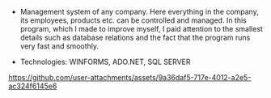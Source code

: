 - Management system of any company. Here everything in the company, its employees, products etc. can be controlled and managed. In this program, which I made to improve myself, I paid attention to the smallest details such as database relations and the fact that the program runs very fast and smoothly.

- Technologies: WINFORMS, ADO.NET, SQL SERVER

https://github.com/user-attachments/assets/9a36daf5-717e-4012-a2e5-ac324f6145e6


